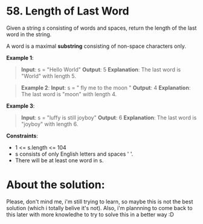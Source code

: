 # 58. Length of Last Word

Given a string _s_ consisting of words and spaces, return the length of the last word in the string.

A word is a maximal __substring__ consisting of non-space characters only.

 

__Example 1__:
> __Input__: s = "Hello World"
> __Output__: 5
> __Explanation__: The last word is "World" with length 5.

> __Example 2__:
> __Input__: s = "   fly me   to   the moon  "
> __Output__: 4
> __Explanation__: The last word is "moon" with length 4.

__Example 3__:
> __Input__: s = "luffy is still joyboy"
> __Output__: 6
> __Explanation__: The last word is "joyboy" with length 6.

 

__Constraints__:
- 1 <= s.length <= 104
- s consists of only English letters and spaces ' '.
- There will be at least one word in s.

# About the solution: 
Please, don't mind me, i'm still trying to learn, so maybe this is not the best solution (which i totally belive it's not). Also, i'm plannning to come back to this later with more knowledhe to try to solve this in a better way :D